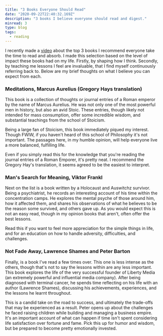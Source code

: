 ```yaml
---
title: "3 Books Everyone Should Read"
date: "2020-09-22T22:40:32.169Z"
description: "3 books I believe everyone should read and digest."
minread: 3
type: blog
tags: 
  - reading
---
```


I recently made a [video](https://www.youtube.com/watch?v=i2AFJoB8RVA&t=237s) about the top 3 books I recommend everyone take the time to read and absorb. I made this selection based on the level of impact these books had on my life. Firstly, by shaping how I think. Secondly, by teaching me lessons I feel are invaluable, that I find myself continuously referring back to. Below are my brief thoughts on what I believe you can expect from each. 

### Meditations, Marcus Aurelius (Gregory Hays translation)

This book is a collection of thoughts or journal entries of a Roman emperor by the name of Marcus Aurelius. He was not only one of the most powerful men in history, but also an avid Stoic. These entries, though likely not intended for mass consumption, offer some incredible wisdom, and substantial teachings from the school of Stoicism. 

Being a large fan of Stoicism, this book immediately piqued my interest. Though FWIW, if you haven't heard of this school of Philosophy it's not important. The passages here, in my humble opinion, will help everyone live a more balanced, fulfilling life. 

Even if you simply read this for the knowledge that you're reading the journal entries of a Roman Emporer, it's pretty neat. I recommend the Gregory Hay's translation, it seems agreed to be the easiest to interpret. 

### Man's Search for Meaning, Viktor Frankl

Next on the list is a book written by a Holocaust and Auswitchz survivor. Being a psychiatrist, he records an interesting account of his time within the concentration camps. He explores the mental psyche of those around him, how it affected them, and shares his observations of what he believes to be the reason some survived, and others gave up. As you would expect this is not an easy read, though in my opinion books that aren't, often offer the best lessons. 

Read this if you want to feel more appreciation for the simple things in life, and for an education on how to handle adversity, difficulties, and challenges. 

### Not Fade Away, Lawrence Shames and Peter Barton

Finally, is a book I've read a few times over. This one is less intense as the others, though that's not to say the lessons within are any less important. This book explores the life of the very successful founder of Liberty Media (an extremely powerful and influential media company). After being diagnosed with terminal cancer, he spends time reflecting on his life with an author (Lawrence Shames), discussing his achievements, experiences, and the lessons he learnt throughout. 

This is a candid take on the road to success, and ultimately the trade-offs that may be experienced as a result. Peter opens up about the challenges he faced raising children while building and managing a business empire. It's an important account of what can happen if time isn't spent considering life satisfaction over fortune and fame. Pick this up for humor and wisdom, but be prepared to become pretty emotionally invested. 

